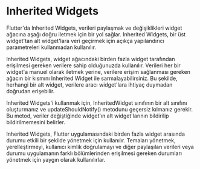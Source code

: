 # Inherited Widgets
Flutter'da Inherited Widgets, verileri paylaşmak ve değişiklikleri widget ağacına aşağı doğru iletmek için bir yol sağlar. Inherited Widgets, bir üst widget'tan alt widget'lara veri geçirmek için açıkça yapılandırıcı parametreleri kullanmadan kullanılır.

Inherited Widgets, widget ağacındaki birden fazla widget tarafından erişilmesi gereken verilere sahip olduğunuzda kullanılır. Verileri her bir widget'a manuel olarak iletmek yerine, verilere erişim sağlanması gereken ağacın bir kısmını Inherited Widget ile sarmalayabilirsiniz. Bu şekilde, herhangi bir alt widget, verilere aracı widget'lara ihtiyaç duymadan doğrudan erişebilir.

Inherited Widgets'i kullanmak için, InheritedWidget sınıfının bir alt sınıfını oluşturmanız ve updateShouldNotify() metodunu geçersiz kılmanız gerekir. Bu metod, veriler değiştiğinde widget'ın alt widget'larının bildirilip bildirilmemesini belirler.

Inherited Widgets, Flutter uygulamasındaki birden fazla widget arasında durumu etkili bir şekilde yönetmek için kullanılır. Temaları yönetmek, yerelleştirmeyi, kullanıcı kimlik doğrulamayı ve diğer paylaşılan verileri veya durumu uygulamanın farklı bölümlerinden erişilmesi gereken durumları yönetmek için yaygın olarak kullanılırlar.